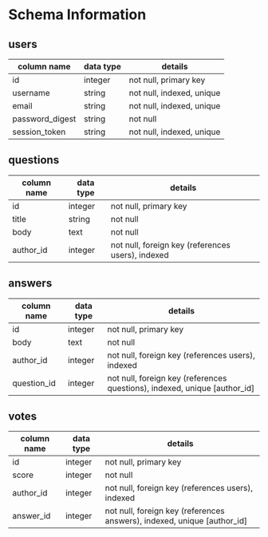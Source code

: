 # Schema Information

## users
column name     | data type | details
----------------|-----------|-----------------------
id              | integer   | not null, primary key
username        | string    | not null, indexed, unique
email           | string    | not null, indexed, unique
password_digest | string    | not null
session_token   | string    | not null, indexed, unique

## questions
column name     | data type | details
----------------|-----------|-----------------------
id              | integer   | not null, primary key
title           | string    | not null
body            | text      | not null
author_id       | integer   | not null, foreign key (references users), indexed

## answers
column name     | data type | details
----------------|-----------|-----------------------
id              | integer   | not null, primary key
body            | text      | not null
author_id       | integer   | not null, foreign key (references users), indexed
question_id     | integer   | not null, foreign key (references questions), indexed, unique [author_id]


## votes
column name     | data type | details
----------------|-----------|-----------------------
id              | integer   | not null, primary key
score           | integer   | not null
author_id       | integer   | not null, foreign key (references users), indexed
answer_id       | integer   | not null, foreign key (references answers), indexed, unique [author_id]
